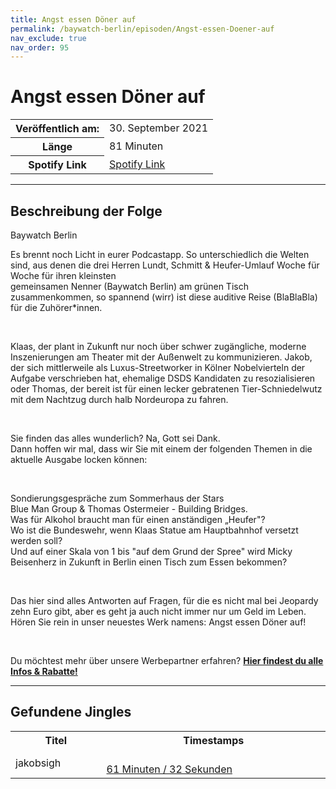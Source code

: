```yaml
---
title: Angst essen Döner auf
permalink: /baywatch-berlin/episoden/Angst-essen-Doener-auf
nav_exclude: true
nav_order: 95
---
```


# Angst essen Döner auf
<table class="resp-table dcf-table dcf-table-responsive dcf-table-bordered dcf-table-striped dcf-w-100%">
                    <tbody>
                        <tr>
                            <th scope="row">Veröffentlich am:</th>
                            <td data-label="Veröffentlich am:">30. September 2021</td>
                        </tr>
                        <tr>
                            <th scope="row">Länge </th>
                            <td data-label="Länge ">81 Minuten</td>
                        </tr><tr>
                                <th scope="row">Spotify Link</th>
                                <td data-label="Spotify Link"><a href="https://open.spotify.com/episode/5PnthHdpmEk91Po49AAvbO">Spotify Link</a></td>
                            </tr></tbody>
                </table>

***

## Beschreibung der Folge

<div>
Baywatch Berlin <br> <p>Es brennt noch Licht in eurer Podcastapp. So unterschiedlich die Welten sind, aus denen die drei Herren Lundt, Schmitt &amp; Heufer-Umlauf Woche für Woche für ihren kleinsten <br> gemeinsamen Nenner (Baywatch Berlin) am grünen Tisch zusammenkommen, so spannend (wirr) ist diese auditive Reise (BlaBlaBla) für die Zuhörer*innen.</p> <br> <p>Klaas, der plant in Zukunft nur noch über schwer zugängliche, moderne Inszenierungen am Theater mit der Außenwelt zu kommunizieren. Jakob, der sich mittlerweile als Luxus-Streetworker in Kölner Nobelvierteln der Aufgabe verschrieben hat, ehemalige DSDS Kandidaten zu resozialisieren oder Thomas, der bereit ist für einen lecker gebratenen Tier-Schniedelwutz mit dem Nachtzug durch halb Nordeuropa zu fahren.</p> <br> <p>Sie finden das alles wunderlich? Na, Gott sei Dank. <br> Dann hoffen wir mal, dass wir Sie mit einem der folgenden Themen in die aktuelle Ausgabe locken können:</p> <br> <p>Sondierungsgespräche zum Sommerhaus der Stars <br> Blue Man Group &amp; Thomas Ostermeier - Building Bridges. <br> Was für Alkohol braucht man für einen anständigen „Heufer"? <br> Wo ist die Bundeswehr, wenn Klaas Statue am Hauptbahnhof versetzt werden soll? <br> Und auf einer Skala von 1 bis "auf dem Grund der Spree" wird Micky Beisenherz in Zukunft in Berlin einen Tisch zum Essen bekommen?</p> <br> <p>Das hier sind alles Antworten auf Fragen, für die es nicht mal bei Jeopardy zehn Euro gibt, aber es geht ja auch nicht immer nur um Geld im Leben. Hören Sie rein in unser neuestes Werk namens: Angst essen Döner auf!</p> <br> <p>Du möchtest mehr über unsere Werbepartner erfahren? <a href="https://linktr.ee/BaywatchBerlin"><strong>Hier findest du alle Infos & Rabatte!</strong></a></p>  
</div>

***

## Gefundene Jingles

<table style="display: table;">
                                    <tr>
                                        <th class="tableColumnTitle">Titel</th>
                                        <th class="tableColumnTimestamps">Timestamps</th>
                                    </tr>
                                    <tr>
                                <td markdown="span"  class="tableColumnTitle">jakobsigh</td>
                                <td markdown="span" class="tableColumnTimestamps">
                                <br>
                                <a href="https://open.spotify.com/episode/5PnthHdpmEk91Po49AAvbO?t=3692">
                                61 Minuten / 32 Sekunden</a>
                                </td></tr></table>